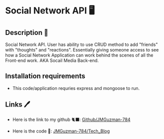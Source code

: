 # Social Network API 🖥️

## Description 📃

Social Network API. User has ability to use CRUD method to add "friends" with "thoughts" and "reactions". Essentially giving someone access to see how a Social Network Application can work behind the scenes of all the Front-end work. AKA Socail Media Back-end.


## Installation requirements

* This code/application requries express and mongoose to run.

## Links 🖊️

* Here is the link to my github 🐈‍⬛: [Github/JMGuzman-784](https://github.com/JMGuzman-784/Social-Network-API)

* Here is the code 📜: [JMGuzman-784/Tech_Blog](https://github.com/JMGuzman-784/Social-Network-API/blob/main/server.js)